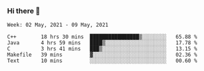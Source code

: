 ### Hi there 👋
<!--START_SECTION:waka-->
```text
Week: 02 May, 2021 - 09 May, 2021

C++        18 hrs 30 mins  ████████████████▒░░░░░░░░   65.88 % 
Java       4 hrs 59 mins   ████▒░░░░░░░░░░░░░░░░░░░░   17.78 % 
C          3 hrs 41 mins   ███▒░░░░░░░░░░░░░░░░░░░░░   13.15 % 
Makefile   39 mins         ▓░░░░░░░░░░░░░░░░░░░░░░░░   02.36 % 
Text       10 mins         ░░░░░░░░░░░░░░░░░░░░░░░░░   00.60 % 
```
<!--END_SECTION:waka-->

<p align="center"> </p>


<!--
**thallard/thallard** is a ✨ _special_ ✨ repository because its `README.md` (this file) appears on your GitHub profile.

Here are some ideas to get you started:

- 🔭 I’m currently working on ...
- 🌱 I’m currently learning ...
- 👯 I’m looking to collaborate on ...
- 🤔 I’m looking for help with ...
- 💬 Ask me about ...
- 📫 How to reach me: ...
- 😄 Pronouns: ...
- ⚡ Fun fact: ...
-->

